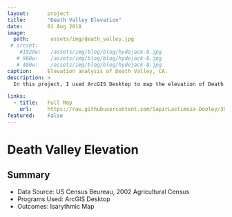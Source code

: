 ```yaml
---
layout:      project
title:       "Death Valley Elevation"
date:        01 Aug 2018
image:
  path:       assets/img/death_valley.jpg
 # srcset:
    #1920w:   /assets/img/blog/blog/hydejack-8.jpg
   # 960w:    /assets/img/blog/blog/hydejack-8.jpg
   # 480w:    /assets/img/blog/blog/hydejack-8.jpg
caption:     Elevation analysis of Death Valley, CA.
description: >
  In this project, I used ArcGIS Desktop to map the elevation of Death Valley with contour lines 4000, 1200, and 2000 meters.

links:
  - title:   Full Map
    url:     https://raw.githubusercontent.com/SapirLastimoza-Dooley/390_labs/main/death_valley.jpg
featured:    False
---
```

# Death Valley Elevation

## Summary
* Data Source: US Census Beureau, 2002 Agricultural Census
* Programs Used: ArcGIS Desktop
* Outcomes: Isarythmic Map